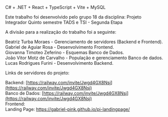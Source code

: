 C# + .NET + React + TypeScript + Vite + MySQL

Este trabalho foi desenvolvido pelo grupo 18 da disciplina: 
Projeto Integrador Quinto semestre TADS e TSI - Segunda Etapa

A divisão para a realização do trabalho foi a seguinte:

Beatriz Turba Moraes - Gerenciamento de servidores (Backend e Frontend).  
Gabriel de Aguiar Rosa - Desenvolvimento Frontend.  
Giovanna Timoteo Zeferino - Esquemas Banco de Dados.  
João Vitor Motz de Carvalho - População e gerenciamento Banco de dados.  
Lucas Rodrigues Furini - Desenvolvimento Backend.

Links de servidores do projeto:

Backend: [https://railway.com/invite/Jwgd4GX8Nsj](https://railway.com/invite/Jwgd4GX8Nsj)  
Banco de Dados: [https://railway.com/invite/Jwgd4GX8Nsj](https://railway.com/invite/Jwgd4GX8Nsj)  
Frontend:  
Landing Page: https://gabriel-pink.github.io/pi-landingpage/
